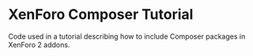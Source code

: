 # XenForo Composer Tutorial

Code used in a tutorial describing how to include Composer packages in XenForo 2 addons.